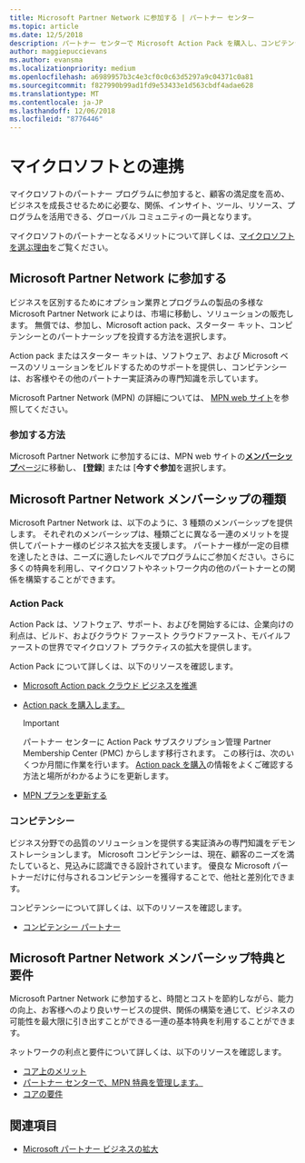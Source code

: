 ```yaml
---
title: Microsoft Partner Network に参加する | パートナー センター
ms.topic: article
ms.date: 12/5/2018
description: パートナー センターで Microsoft Action Pack を購入し、コンピテンシーを獲得しましょう
author: maggiepuccievans
ms.author: evansma
ms.localizationpriority: medium
ms.openlocfilehash: a6989957b3c4e3cf0c0c63d5297a9c04371c0a81
ms.sourcegitcommit: f827990b99ad1fd9e53433e1d563cbdf4adae628
ms.translationtype: MT
ms.contentlocale: ja-JP
ms.lasthandoff: 12/06/2018
ms.locfileid: "8776446"
---
```

<!-- Note from Maggie on Dec 5, 2018: I can no longer tell what purpose this article serves. I'm going to redirect it to the mpn-overview.md topic and move the relevant information there. In the interim, I've copied and pasted the content from the MPN overview topic into this one in case anyone out there has it bookmarked.
-->

# <a name="partner-with-microsoft"></a>マイクロソフトとの連携

マイクロソフトのパートナー プログラムに参加すると、顧客の満足度を高め、ビジネスを成長させるために必要な、関係、インサイト、ツール、リソース、プログラムを活用できる、グローバル コミュニティの一員となります。

マイクロソフトのパートナーとなるメリットについて詳しくは、[マイクロソフトを選ぶ理由](https://partner.microsoft.com/business-opportunities/why-microsoft)をご覧ください。 

## <a name="join-the-microsoft-partner-network"></a>Microsoft Partner Network に参加する

<!-- 12/5/18 The content below was copied and pasted directly from the Membership page of the MPN site (https://partner.microsoft.com/en-us/membership)-->

ビジネスを区別するためにオプション業界とプログラムの製品の多様な Microsoft Partner Network によりは、市場に移動し、ソリューションの販売します。 無償では、参加し、Microsoft action pack、スターター キット、コンピテンシーとのパートナーシップを投資する方法を選択します。

Action pack またはスターター キットは、ソフトウェア、および Microsoft ベースのソリューションをビルドするためのサポートを提供し、コンピテンシーは、お客様やその他のパートナー実証済みの専門知識を示しています。

Microsoft Partner Network (MPN) の詳細については、 [MPN web サイト](https://partner.microsoft.com/commercial)を参照してください。

### <a name="how-to-join"></a>参加する方法

Microsoft Partner Network に参加するには、MPN web サイトの[**メンバーシップ**ページ](https://partner.microsoft.com/membership)に移動し、 **[登録**] または [**今すぐ参加**を選択します。

## <a name="microsoft-partner-network-membership-types"></a>Microsoft Partner Network メンバーシップの種類

<!-- 12/5/18 The content below was copied and pasted directly from the Membership pages of the MPN site (https://partner.microsoft.com/en-us/membership)-->

Microsoft Partner Network は、以下のように、3 種類のメンバーシップを提供します。 それぞれのメンバーシップは、種類ごとに異なる一連のメリットを提供してパートナー様のビジネス拡大を支援します。 パートナー様が一定の目標を達したときは、ニーズに適したレベルでプログラムにご参加ください。さらに多くの特典を利用し、マイクロソフトやネットワーク内の他のパートナーとの関係を構築することができます。

### <a name="action-pack"></a>Action Pack

Action Pack は、ソフトウェア、サポート、およびを開始するには、企業向けの利点は、ビルド、およびクラウド ファースト クラウドファースト、モバイルファーストの世界でマイクロソフト プラクティスの拡大を提供します。 

Action Pack について詳しくは、以下のリソースを確認します。

- [Microsoft Action pack クラウド ビジネスを推進](https://partner.microsoft.com/membership/action-pack)
- [Action pack を購入します。](mpn-get-action-pack.md)
  
    >[!IMPORTANT]
    >パートナー センターに Action Pack サブスクリプション管理 Partner Membership Center (PMC) からします移行されます。 この移行は、次のいくつか月間に作業を行います。 [Action pack を購入](mpn-get-action-pack.md)の情報をよくご確認する方法と場所がわかるようにを更新します。  

- [MPN プランを更新する](renew-mpn-offers.md)

### <a name="competencies"></a>コンピテンシー

ビジネス分野での品質のソリューションを提供する実証済みの専門知識をデモンストレーションします。 Microsoft コンピテンシーは、現在、顧客のニーズを満たしていると、見込みに認識できる設計されています。 優良な Microsoft パートナーだけに付与されるコンピテンシーを獲得することで、他社と差別化できます。

コンピテンシーについて詳しくは、以下のリソースを確認します。

- [コンピテンシー パートナー](https://partner.microsoft.com/membership/competencies)

## <a name="microsoft-partner-network-benefits-and-requirements"></a>Microsoft Partner Network メンバーシップ特典と要件

Microsoft Partner Network に参加すると、時間とコストを節約しながら、能力の向上、お客様へのより良いサービスの提供、関係の構築を通じて、ビジネスの可能性を最大限に引き出すことができる一連の基本特典を利用することができます。

ネットワークの利点と要件について詳しくは、以下のリソースを確認します。

- [コア上のメリット](https://partner.microsoft.com/en-us/membership/core-benefits#simple-tab-content-1)
- [パートナー センターで、MPN 特典を管理します。](manage-your-partner-network-benefits.md)
- [コアの要件](https://partner.microsoft.com/en-us/membership/core-benefits#simple-tab-content-2)

## <a name="see-also"></a>関連項目
- [Microsoft パートナー ビジネスの拡大](grow-your-business.md)
